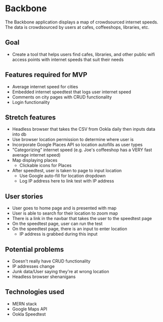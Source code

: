 # Backbone
The Backbone application displays a map of crowdsourced internet speeds. The data is crowdsourced by users at cafes, coffeeshops, libraries, etc.

## Goal
- Create a tool that helps users find cafes, libraries, and other public wifi access points with internet speeds that suit their needs

## Features required for MVP
- Average internet speed for cities
- Embedded internet speedtest that logs user internet speed
- Comments on city pages with CRUD functionality
- Login functionality

## Stretch features
- Headless browser that takes the CSV from Ookla daily then inputs data into db
- Use browser location permission to determine where user is
- Incorporate Google Places API so location autofills as user types
- "Categorizing" internet speed (e.g. Joe's coffeeshop has a VERY fast average internet speed)
- Map displaying places
    - Clickable icons for Places
- After speedtest, user is taken to page to input location
    - Use Google auto-fill for location dropdown
    - Log IP address here to link test with IP address

## User stories
- User goes to home page and is presented with map
- User is able to search for their location to zoom map
- There is a link in the navbar that takes the user to the speedtest page
- On the speedtest page, user can run the test
- On the speedtest page, there is an input to enter location
    - IP address is grabbed during this input

## Potential problems
- Doesn't really have CRUD functionality
- IP addresses change
- Junk data/User saying they're at wrong location
- Headless browser shenanigans


## Technologies used
- MERN stack
- Google Maps API
- Ookla Speedtest
